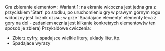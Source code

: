 Gra zbieranie elementow :
Wariant 1: na ekranie widoczna jest jedna gra z przyciskiem 'Start' po srodku, po uruchomieniu gry w prawym górnym rogu widoczny jest licznik czasu; w grze 'Spadajace elementy' elementy leca z gory na dol - zadaniem ucznia jest klikanie konkretnych elementow(w ten sposob je zbiera) Przykaldowe cwiczenia:
- Zbierz cyfry, spadajace wielkie litery, uklady liter, itp.
- Spadajace wyrazy
